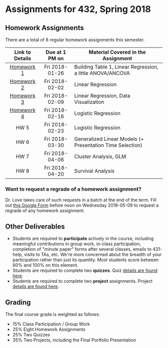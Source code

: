# Assignments for 432, Spring 2018

## Homework Assignments

There are a total of 8 regular homework assignments this semester.

Link to Details | Due at 1 PM on | Material Covered in the Assignment
:-------: | :----------: | ----------------------------------------------------------
[Homework 1](https://github.com/THOMASELOVE/432-2018/tree/master/assignments/hw1) | Fri 2018-01-26 | Building Table 1, Linear Regression, a little ANOVA/ANCOVA
[Homework 2](https://github.com/THOMASELOVE/432-2018/tree/master/assignments/hw2) | Fri 2018-02-02 | Linear Regression
[Homework 3](https://github.com/THOMASELOVE/432-2018/tree/master/assignments/hw3) | Fri 2018-02-09 | Linear Regression, Data Visualization
[Homework 4](https://github.com/THOMASELOVE/432-2018/tree/master/assignments/hw4) | Fri 2018-02-16 | Logistic Regression
HW 5 | Fri 2018-02-23 | Logistic Regression
HW 6 | Fri 2018-03-30 | Generalized Linear Models (+ Presentation Time Selection)
HW 7 | Fri 2018-04-06 | Cluster Analysis, GLM
HW 8 | Fri 2018-04-20 | Survival Analysis

### Want to request a regrade of a homework assignment?

Dr. Love takes care of such requests in a batch at the end of the term. Fill out [this Google Form](https://goo.gl/forms/aQNPnlAWGIn72a7h1) before noon on Wednesday 2018-05-09 to request a regrade of any homework assignment.

## Other Deliverables

- Students are required to **participate** actively in the course, including meaningful contributions in group work, in-class participation, completion of "minute paper" forms after several classes, emails to 431-help, visits to TAs, etc. We're more concerned about the breadth of your participation rather than just its quantity. Most students score between 80% and 100% on this element.
- Students are required to complete two **quizzes**. Quiz [details are found here](https://github.com/THOMASELOVE/432-2018/tree/master/quizzes).
- Students are required to complete two **project** assignments. Project [details are found here](https://github.com/THOMASELOVE/432-2018/tree/master/projects).

## Grading

The final course grade is weighted as follows:

- 15% Class Participation / Group Work
- 25% Eight Homework Assignments
- 25% Two Quizzes
- 35% Two Projects, including the Final Portfolio Presentation

